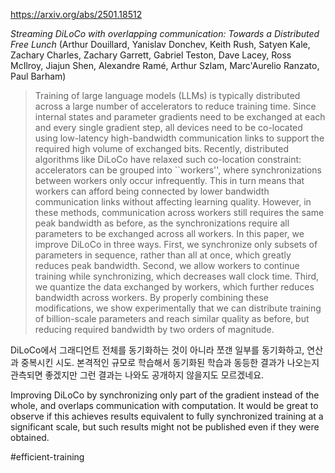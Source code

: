 https://arxiv.org/abs/2501.18512

*Streaming DiLoCo with overlapping communication: Towards a Distributed Free Lunch* (Arthur Douillard, Yanislav Donchev, Keith Rush, Satyen Kale, Zachary Charles, Zachary Garrett, Gabriel Teston, Dave Lacey, Ross McIlroy, Jiajun Shen, Alexandre Ramé, Arthur Szlam, Marc'Aurelio Ranzato, Paul Barham)

> Training of large language models (LLMs) is typically distributed across a large number of accelerators to reduce training time. Since internal states and parameter gradients need to be exchanged at each and every single gradient step, all devices need to be co-located using low-latency high-bandwidth communication links to support the required high volume of exchanged bits. Recently, distributed algorithms like DiLoCo have relaxed such co-location constraint: accelerators can be grouped into ``workers'', where synchronizations between workers only occur infrequently. This in turn means that workers can afford being connected by lower bandwidth communication links without affecting learning quality. However, in these methods, communication across workers still requires the same peak bandwidth as before, as the synchronizations require all parameters to be exchanged across all workers. In this paper, we improve DiLoCo in three ways. First, we synchronize only subsets of parameters in sequence, rather than all at once, which greatly reduces peak bandwidth. Second, we allow workers to continue training while synchronizing, which decreases wall clock time. Third, we quantize the data exchanged by workers, which further reduces bandwidth across workers. By properly combining these modifications, we show experimentally that we can distribute training of billion-scale parameters and reach similar quality as before, but reducing required bandwidth by two orders of magnitude.

DiLoCo에서 그래디언트 전체를 동기화하는 것이 아니라 쪼갠 일부를 동기화하고, 연산과 중복시킨 시도. 본격적인 규모로 학습해서 동기화된 학습과 동등한 결과가 나오는지 관측되면 좋겠지만 그런 결과는 나와도 공개하지 않을지도 모르겠네요.

Improving DiLoCo by synchronizing only part of the gradient instead of the whole, and overlaps communication with computation. It would be great to observe if this achieves results equivalent to fully synchronized training at a significant scale, but such results might not be published even if they were obtained.

#efficient-training 